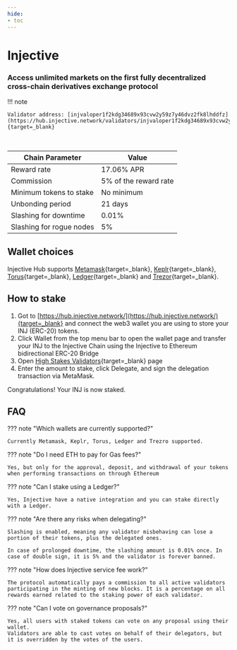 ```yaml
---
hide:
- toc
---
```

# Injective

### Access unlimited markets on the first fully decentralized cross-chain derivatives exchange protocol


!!! note

    Validator address: [injvaloper1f2kdg34689x93cvw2y59z7y46dvz2fk8lhddfz](https://hub.injective.network/validators/injvaloper1f2kdg34689x93cvw2y59z7y46dvz2fk8lhddfz){target=_blank}

<br/>

| Chain Parameter            | Value                 |
|----------------------------|-----------------------|
| Reward rate                | 17.06% APR            |
| Commission                 | 5% of the reward rate |
| Minimum tokens to stake    | No minimum            |
| Unbonding period           | 21 days               |
| Slashing for downtime      | 0.01%                 |
| Slashing for rogue nodes   | 5%                    |

## Wallet choices

Injective Hub supports [Metamask](https://metamask.io/){target=_blank}, [Keplr](https://wallet.keplr.app/){target=_blank}, [Torus](https://tor.us/){target=_blank}, [Ledger](https://www.ledger.com/){target=_blank} and [Trezor](https://trezor.io/){target=_blank}.


## How to stake

1. Got to [https://hub.injective.network/](https://hub.injective.network/){target=_blank} and connect the web3 wallet you are using to store your INJ (ERC-20) tokens.
2. Click Wallet from the top menu bar to open the wallet page and transfer your INJ to the Injective Chain using the Injective to Ethereum bidirectional ERC-20 Bridge
3. Open [High Stakes Validators](https://hub.injective.network/validators/injvaloper1f2kdg34689x93cvw2y59z7y46dvz2fk8lhddfz){target=_blank} page
4. Enter the amount to stake, click Delegate, and sign the delegation transaction via MetaMask. 

Congratulations! Your INJ is now staked.

## FAQ

??? note "Which wallets are currently supported?"

    Currently Metamask, Keplr, Torus, Ledger and Trezro supported.

??? note "Do I need ETH to pay for Gas fees?"

    Yes, but only for the approval, deposit, and withdrawal of your tokens when performing transactions on through Ethereum

??? note "Can I stake using a Ledger?"

    Yes, Injective have a native integration and you can stake directly with a Ledger.

??? note "Are there any risks when delegating?"

    Slashing is enabled, meaning any validator misbehaving can lose a portion of their tokens, plus the delegated ones.

    In case of prolonged downtime, the slashing amount is 0.01% once. In case of double sign, it is 5% and the validator is forever banned.

??? note "How does Injective service fee work?"

    The protocol automatically pays a commission to all active validators participating in the minting of new blocks. It is a percentage on all rewards earned related to the staking power of each validator.

??? note "Can I vote on governance proposals?"

    Yes, all users with staked tokens can vote on any proposal using their wallet.
    Validators are able to cast votes on behalf of their delegators, but it is overridden by the votes of the users.



<br/>
